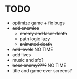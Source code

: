 # TODO

  - optimize game + fix bugs
  - ~~add enemies~~
    - ~~enemy and laser death~~
    - ~~path logic~~ lazy
    - ~~animated death~~
  - ~~add levels~~ NO TIME
  - ~~add lives~~
  - music and sfx?
  - ~~boss enemy????~~ NO TIME
  - title and ~~game over~~ screens?
